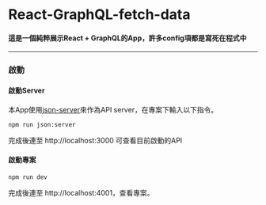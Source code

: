 # React-GraphQL-fetch-data

#### 這是一個純粹展示React + GraphQL的App，許多config項都是寫死在程式中

---

### 啟動

#### 啟動Server
本App使用[json-server](https://github.com/typicode/json-server)來作為API server，在專案下輸入以下指令。

``
npm run json:server
``

完成後連至 http://localhost:3000 可查看目前啟動的API

#### 啟動專案

``
npm run dev
``

完成後連至 http://localhost:4001，查看專案。




